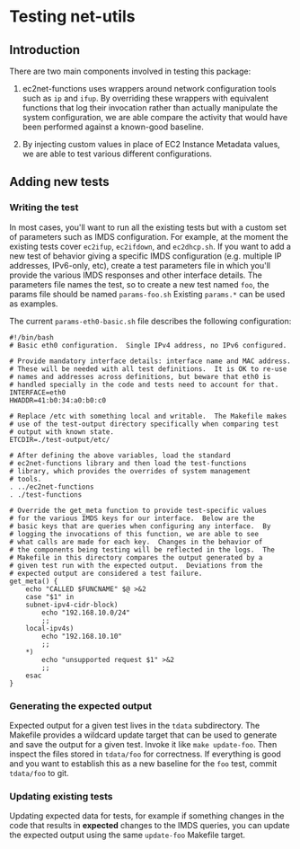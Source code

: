 # Testing net-utils #

## Introduction ##

There are two main components involved in testing this package:

1. ec2net-functions uses wrappers around network configuration tools
   such as `ip` and `ifup`.  By overriding these wrappers with
   equivalent functions that log their invocation rather than actually
   manipulate the system configuration, we are able compare the
   activity that would have been performed against a known-good
   baseline.

2. By injecting custom values in place of EC2 Instance Metadata
   values, we are able to test various different configurations.

## Adding new tests ##

### Writing the test ###

In most cases, you'll want to run all the existing tests but with a
custom set of parameters such as IMDS configuration.  For example, at
the moment the existing tests cover `ec2ifup`, `ec2ifdown`, and
`ec2dhcp.sh`.  If you want to add a new test of behavior giving a
specific IMDS configuration (e.g. multiple IP addresses, IPv6-only,
etc), create a test parameters file in which you'll provide the
various IMDS responses and other interface details.  The parameters
file names the test, so to create a new test named `foo`, the params
file should be named `params-foo.sh` Existing `params.*` can be used
as examples.

The current `params-eth0-basic.sh` file describes the following
configuration:

    #!/bin/bash
    # Basic eth0 configuration.  Single IPv4 address, no IPv6 configured.

    # Provide mandatory interface details: interface name and MAC address.
    # These will be needed with all test definitions.  It is OK to re-use
    # names and addresses across definitions, but beware that eth0 is
    # handled specially in the code and tests need to account for that.
    INTERFACE=eth0
    HWADDR=41:b0:34:a0:b0:c0

    # Replace /etc with something local and writable.  The Makefile makes
    # use of the test-output directory specifically when comparing test
    # output with known state.
    ETCDIR=./test-output/etc/
    
    # After defining the above variables, load the standard
    # ec2net-functions library and then load the test-functions
    # library, which provides the overrides of system management
    # tools.
    . ../ec2net-functions
    . ./test-functions
    
    # Override the get_meta function to provide test-specific values
    # for the various IMDS keys for our interface.  Below are the
    # basic keys that are queries when configuring any interface.  By
    # logging the invocations of this function, we are able to see
    # what calls are made for each key.  Changes in the behavior of
    # the components being testing will be reflected in the logs.  The
    # Makefile in this directory compares the output generated by a
    # given test run with the expected output.  Deviations from the
    # expected output are considered a test failure.
    get_meta() {
        echo "CALLED $FUNCNAME" $@ >&2
        case "$1" in
        subnet-ipv4-cidr-block)
            echo "192.168.10.0/24"
            ;;
        local-ipv4s)
            echo "192.168.10.10"
            ;;
        *)
            echo "unsupported request $1" >&2
            ;;
        esac
    }

### Generating the expected output ###

Expected output for a given test lives in the `tdata` subdirectory.
The Makefile provides a wildcard update target that can be used to
generate and save the output for a given test.  Invoke it like `make
update-foo`.  Then inspect the files stored in `tdata/foo` for
correctness.  If everything is good and you want to establish this as
a new baseline for the `foo` test, commit `tdata/foo` to git.

### Updating existing tests ###

Updating expected data for tests, for example if something changes in
the code that results in **expected** changes to the IMDS queries, you
can update the expected output using the same `update-foo` Makefile
target.
